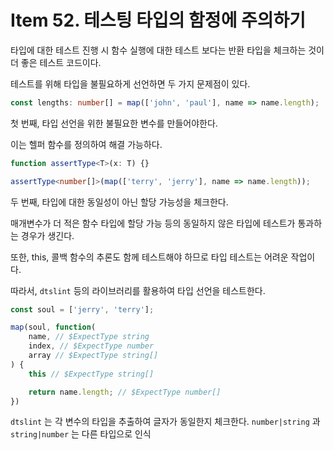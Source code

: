 # Item 52. 테스팅 타입의 함정에 주의하기

타입에 대한 테스트 진행 시 함수 실행에 대한 테스트 보다는 반환 타입을 체크하는 것이 더 좋은 테스트 코드이다.

테스트를 위해 타입을 불필요하게 선언하면 두 가지 문제점이 있다.

```ts
const lengths: number[] = map(['john', 'paul'], name => name.length);
```

첫 번째, 타입 선언을 위한 불필요한 변수를 만들어야한다.

이는 헬퍼 함수를 정의하여 해결 가능하다.

```ts
function assertType<T>(x: T) {}

assertType<number[]>(map(['terry', 'jerry'], name => name.length));
```

두 번째, 타입에 대한 동일성이 아닌 할당 가능성을 체크한다. 

매개변수가 더 적은 함수 타입에 할당 가능 등의 동일하지 않은 타입에 테스트가 통과하는 경우가 생긴다.

또한, this, 콜백 함수의 추론도 함께 테스트해야 하므로 타입 테스트는 어려운 작업이다.

따라서, `dtslint` 등의 라이브러리를 활용하여 타입 선언을 테스트한다.

```ts
const soul = ['jerry', 'terry'];

map(soul, function(
    name, // $ExpectType string
    index, // $ExpectType number
    array // $ExpectType string[]
) {
    this // $ExpectType string[]

    return name.length; // $ExpectType number[]
})
```

`dtslint` 는 각 변수의 타입을 추출하여 글자가 동일한지 체크한다. `number|string` 과 `string|number` 는 다른 타입으로 인식
